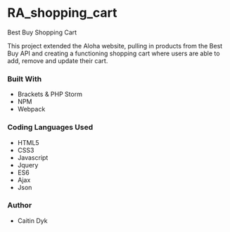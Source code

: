 # RA_shopping_cart
Best Buy Shopping Cart

This project extended the Aloha website, pulling in products from the Best Buy API and creating a functioning shopping cart where users are able to add, remove and update their cart.   

### Built With
  - Brackets & PHP Storm
  - NPM
  - Webpack
 
### Coding Languages Used
- HTML5
- CSS3
- Javascript
- Jquery
- ES6
- Ajax
- Json
 
### Author
- Caitin Dyk
